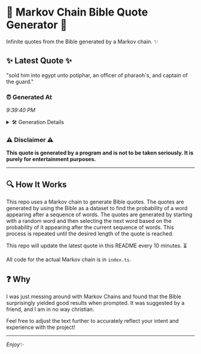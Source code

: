 # 📖 Markov Chain Bible Quote Generator 📖

Infinite quotes from the Bible generated by a Markov chain. ✨

## ✨ Latest Quote ✨
"sold him into egypt unto potiphar, an officer of pharaoh's, and captain of the guard."

### ⏰ Generated At
*9:39:40 PM*

<details>
    <summary>🛠️ Generation Details</summary>
    <p>
        <strong>🌱 Seed:</strong> sold<br>
        <strong>🔄 Iterations:</strong> 14<br>
        <strong>📜 Context History:</strong><br>[ sold ]: him<br>[ sold, him ]: into<br>[ sold, him, into ]: egypt<br>[ sold, him, into, egypt ]: unto<br>[ sold, him, into, egypt, unto ]: potiphar,<br>[ sold, him, into, egypt, unto, potiphar, ]: an<br>[ him, into, egypt, unto, potiphar,, an ]: officer<br>[ into, egypt, unto, potiphar,, an, officer ]: of<br>[ egypt, unto, potiphar,, an, officer, of ]: pharaoh's,<br>[ unto, potiphar,, an, officer, of, pharaoh's, ]: and<br>[ potiphar,, an, officer, of, pharaoh's,, and ]: captain<br>[ an, officer, of, pharaoh's,, and, captain ]: of<br>[ officer, of, pharaoh's,, and, captain, of ]: the<br>[ of, pharaoh's,, and, captain, of, the ]: guard.<br>
    </p>
</details>

### ⚠️ Disclaimer ⚠️
**This quote is generated by a program and is not to be taken seriously. It is purely for entertainment purposes.**

---

## 🔍 How It Works

This repo uses a Markov chain to generate Bible quotes. The quotes are generated by using the Bible as a dataset to find the probability of a word appearing after a sequence of words. The quotes are generated by starting with a random word and then selecting the next word based on the probability of it appearing after the current sequence of words. This process is repeated until the desired length of the quote is reached.

This repo will update the latest quote in this README every 10 minutes. ⏳

All code for the actual Markov chain is in `index.ts`.

## ❓ Why

I was just messing around with Markov Chains and found that the Bible surprisingly yielded good results when prompted. 
It was suggested by a friend, and I am in no way christian.

Feel free to adjust the text further to accurately reflect your intent and experience with the project!

---

*Enjoy*✨
